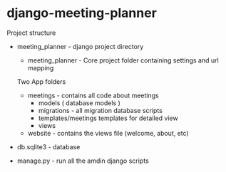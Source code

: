 # django-meeting-planner

Project structure
* meeting_planner - django project directory 
    * meeting_planner - Core project folder containing settings and url mapping
    
    Two App folders
    
    * meetings - contains all code about meetings
        * models ( database models )
        * migrations - all migration database scripts
        * templates/meetings templates for detailed view
        * views
    * website - contains the views file (welcome, about, etc)
* db.sqlite3 - database
* manage.py - run all the amdin django scripts
